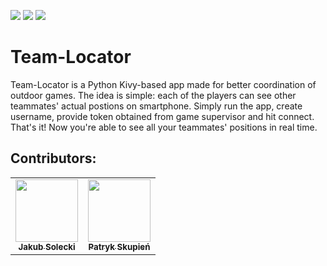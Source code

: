 [![](https://img.shields.io/badge/python-3.7-blue)](https://www.anaconda.com/products/individual)
[![](https://img.shields.io/badge/kivy-1.11.1-lightgrey)](https://kivy.org/#home)
[![](https://img.shields.io/badge/platform-android-green)](https://developer.android.com/)

# Team-Locator

Team-Locator is a Python Kivy-based app made for better coordination of outdoor games. The idea is simple: each of the players can see other teammates' actual postions on smartphone.
Simply run the app, create username, provide token obtained from game supervisor and hit connect. That's it! Now you're able to see all your teammates' positions in real time.

## Contributors:
<table>
  <tr>
    <td align="center"><a href="https://github.com/jakubsolecki"><img src="https://avatars2.githubusercontent.com/u/57220835?s=460&v=4" width="100px;" alt=""/><br /><sub><b>Jakub Solecki</b></sub></a><br /></td>
    <td align="center"><a href="https://github.com/skupien"><img src="https://avatars3.githubusercontent.com/u/32012668?s=460&v=4" width="100px;" alt=""/><br /><sub><b>Patryk Skupień</b></sub></a><br />
    </td>
  </tr>
</table>
